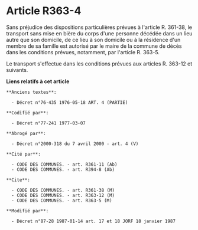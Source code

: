 # Article R363-4

Sans préjudice des dispositions particulières prévues à l'article R. 361-38, le transport sans mise en bière du corps d'une
personne décédée dans un lieu autre que son domicile, de ce lieu à son domicile ou à la résidence d'un membre de sa famille
est autorisé par le maire de la commune de décès dans les conditions prévues, notamment, par l'article R. 363-5.

Le transport s'effectue dans les conditions prévues aux articles R. 363-12 et suivants.

**Liens relatifs à cet article**

	**Anciens textes**:

	  - Décret n°76-435 1976-05-18 ART. 4 (PARTIE)

	**Codifié par**:

	  - Décret n°77-241 1977-03-07

	**Abrogé par**:

	  - Décret n°2000-318 du 7 avril 2000 - art. 4 (V)

	**Cité par**:

	  - CODE DES COMMUNES. - art. R361-11 (Ab)
	  - CODE DES COMMUNES. - art. R394-8 (Ab)

	**Cite**:

	  - CODE DES COMMUNES. - art. R361-38 (M)
	  - CODE DES COMMUNES. - art. R363-12 (M)
	  - CODE DES COMMUNES. - art. R363-5 (M)

	**Modifié par**:

	  - Décret n°87-28 1987-01-14 art. 17 et 18 JORF 18 janvier 1987
